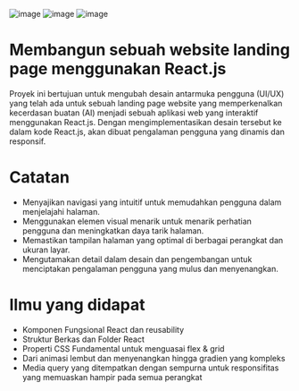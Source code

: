 ![image](https://github.com/md-lukman/Membangun-Website-Landing-Page-Using-React.js/assets/129524518/c894aaa6-9592-4eb2-aa5d-c23dc2c0a85a)
![image](https://github.com/md-lukman/Membangun-Website-Landing-Page-Using-React.js/assets/129524518/895000f3-ff63-4fb3-b300-13d4c8ac09a3)
![image](https://github.com/md-lukman/Membangun-Website-Landing-Page-Using-React.js/assets/129524518/0ab5e68b-779d-4fae-802e-d6b252da67d8)


# Membangun sebuah website landing page menggunakan React.js
Proyek ini bertujuan untuk mengubah desain antarmuka pengguna (UI/UX) yang telah ada untuk sebuah landing page website yang memperkenalkan kecerdasan buatan (AI) menjadi sebuah aplikasi web yang interaktif menggunakan React.js. Dengan mengimplementasikan desain tersebut ke dalam kode React.js, akan dibuat pengalaman pengguna yang dinamis dan responsif.

# Catatan
- Menyajikan navigasi yang intuitif untuk memudahkan pengguna dalam menjelajahi halaman.
- Menggunakan elemen visual menarik untuk menarik perhatian pengguna dan meningkatkan daya tarik halaman.
- Memastikan tampilan halaman yang optimal di berbagai perangkat dan ukuran layar.
- Mengutamakan detail dalam desain dan pengembangan untuk menciptakan pengalaman pengguna yang mulus dan menyenangkan.

# Ilmu yang didapat
* Komponen Fungsional React dan reusability
* Struktur Berkas dan Folder React
* Properti CSS Fundamental untuk menguasai flex & grid
* Dari animasi lembut dan menyenangkan hingga gradien yang kompleks
* Media query yang ditempatkan dengan sempurna untuk responsifitas yang memuaskan hampir pada semua perangkat
